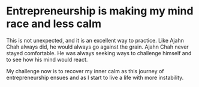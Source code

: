 # Entrepreneurship is making my mind race and less calm

This is not unexpected, and it is an excellent way to practice. Like Ajahn Chah always did, he would always go against the grain. Ajahn Chah never stayed comfortable. He was always seeking ways to challenge himself and to see how his mind would react.

My challenge now is to recover my inner calm as this journey of entrepreneurship ensues and as I start to live a life with more instability.